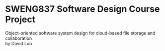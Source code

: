 # SWENG837 Software Design Course Project

Object-oriented software system design for cloud-based file storage and collaboration<br>
by David Luo